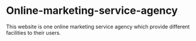 # Online-marketing-service-agency
This website is one online marketing service agency which provide different facilities to their users.
